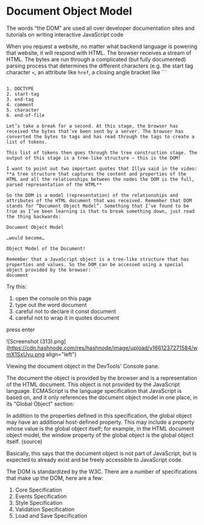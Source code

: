# Document Object Model


The words “the DOM” are used all over developer documentation sites and tutorials on writing interactive JavaScript code

When you request a website, no matter what backend language is powering that website, it will respond with HTML. The browser receives a stream of HTML. The bytes are run through a complicated (but fully documented) parsing process that determines the different characters (e.g. the start tag character ```
<
```, an attribute like ```
href
```, a closing angle bracket like ```
>
```). After parsing has occurred, a process called tokenization begins. Tokenization takes one character at a time and builds up tokens. The tokens are:

1. DOCTYPE
2. start-tag
3. end-tag
4. comment
5. character
6. end-of-file

Let’s take a break for a second. At this stage, the browser has received the bytes that’ve been sent by a server. The browser has converted the bytes to tags and has read through the tags to create a list of tokens.

This list of tokens then goes through the tree construction stage. The output of this stage is a tree-like structure — this is the DOM!

I want to point out two important quotes that Illya said in the video:
**a tree structure that captures the content and properties of the HTML and all the relationships between the nodes the DOM is the full, parsed representation of the HTML**

So the DOM is a model (representation) of the relationships and attributes of the HTML document that was received. Remember that DOM stands for “Document Object Model”. Something that I’ve found to be true as I’ve been learning is that to break something down, just read the thing backwards:

Document Object Model

…would become…

Object Model of the Document!

Remember that a JavaScript object is a tree-like structure that has properties and values. So the DOM can be accessed using a special object provided by the browser: ```
document
```

Try this:

1. open the console on this page
2. type out the word document
3. careful not to declare it const document
4. careful not to wrap it in quotes document

press enter

![Screenshot (313).png](https://cdn.hashnode.com/res/hashnode/image/upload/v1661237271584/wmX1SxUyu.png align="left")

Viewing the document object in the DevTools' Console pane.

The document the object is provided by the browser and is a representation of the HTML document. This object is not provided by the JavaScript language. ECMAScript is the language specification that JavaScript is based on, and it only references the document object model in one place, in its "Global Object" section:

In addition to the properties defined in this specification, the global object may have an additional host-defined property. This may include a property whose value is the global object itself; for example, in the HTML document object model, the window property of the global object is the global object itself. (source)

Basically, this says that the document object is not part of JavaScript, but is expected to already exist and be freely accessible to JavaScript code.

The DOM is standardized by the W3C. There are a number of specifications that make up the DOM, here are a few:

1. Core Specification
2. Events Specification
3. Style Specification
4. Validation Specification
5. Load and Save Specification

